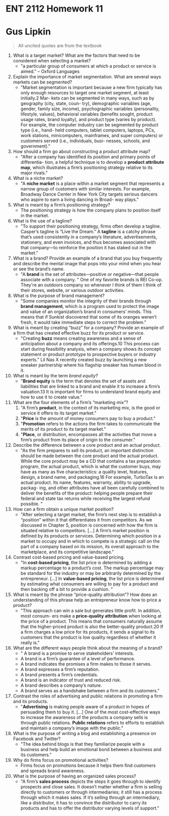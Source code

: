 # ENT 2112 Homework 11

# Gus Lipkin

> All uncited quotes are from the textbook

1. What is a target market? What are the factors that need to be considered when selecting a market?
   - "a particular group of consumers at which a product or service is aimed." – Oxford Languages
2. Explain the importance of market segmentation. What are several ways markets can be segmented?
   - "Market segmentation is important because a new firm typically has only enough resources to target one market segment, at least initially.2 Mar- kets can be segmented in many ways, such as by geography (city, state, coun- try), demographic variables (age, gender, family size, income), psychographic variables (personality, lifestyle, values), behavioral variables (benefits sought, product usage rates, brand loyalty), and product type (varies by product). For example, the computer industry can be segmented by product type (i.e., hand- held computers, tablet computers, laptops, PCs, work stations, minicomputers, mainframes, and super computers) or customers served (i.e., individuals, busi- nesses, schools, and government)."
3. How should a firm go about constructing a product attribute map?
   - "After a company has identified its position and primary points of differentia- tion, a helpful technique is to develop a **product attribute map**, which illustrates a firm’s positioning strategy relative to its major rivals."
4. What is a niche market?
   - "A **niche market** is a place within a market segment that represents a narrow group of customers with similar interests. For example, Broadway Dance Center in New York City targets serious dancers who aspire to earn a living dancing in Broad- way plays."
5. What is meant by a firm’s positioning strategy?
   - The positioning strategy is how the company plans to position itself in the market.
6. What is the use of a tagline?
   - "To support their positioning strategy, firms often develop a tagline. Casper’s tagline is “Live the Dream.” A **tagline** is a catchy phrase that’s used consistently in a company’s literature, advertisements, stationery, and even invoices, and thus becomes associated with that company—to reinforce the position it has staked out in the market."
7. What is a brand? Provide an example of a brand that you buy frequently and describe the mental image that pops into your mind when you hear or see the brand’s name.
   - "A **brand** is the set of attributes—positive or negative—that people associate with a company. " One of my favorite brands is REI Co-op. They're an outdoors company so whenever I think of them I think of their stores, website, or various outdoor activities.
8. What is the purpose of brand management?
   - "Some companies monitor the integrity of their brands through **brand management**, which is a program used to protect the image and value of an organization’s brand in consumers’ minds. This means that if Sunkist discovered that some of its oranges weren’t fresh, it would take immediate steps to correct the problem."
9. What is meant by creating “buzz” for a company? Provide an example of a firm that has created effective buzz for its product or service.
   - "Creating **buzz** means creating awareness and a sense of anticipation about a company and its offerings.10 This process can start during feasibility analysis, when a company shows its concept statement or product prototype to prospective buyers or industry experts." Lil Nas X recently created buzz by launching a new sneaker partnership where his flagship sneaker has human blood in it.
10. What is meant by the term *brand equity*?
    - "**Brand equity** is the term that denotes the set of assets and liabilities that are linked to a brand and enable it to increase a firm’s valuation.13 It is important for firms to understand brand equity and how to use it to create value."
11. What are the four elements of a firm’s “marketing mix”?
    1. "A firm’s **product**, in the context of its marketing mix, is the good or service it offers to its target market."
    2. "**Price** is the amount of money consumers pay to buy a product."
    3. "**Promotion** refers to the actions the firm takes to communicate the merits of its product to its target market."
    4. "**Place**, or distribution, encompasses all the activities that move a firm’s product from its place of origin to the consumer."
12. Describe the difference between a core product and an actual product.
    - "As the firm prepares to sell its product, an important distinction should be made between the core product and the actual product. While the core product may be a CD that contains a tax preparation program, the actual product, which is what the customer buys, may have as many as five characteristics: a quality level, features, design, a brand name, and packaging.16 For example, TurboTax is an actual product. Its name, features, warranty, ability to upgrade, packag- ing, and other attributes have all been carefully combined to deliver the benefits of the product: helping people prepare their federal and state tax returns while receiving the largest refund possible. "
13. How can a firm obtain a unique market position?
    - "After selecting a target market, the firm’s next step is to establish a “position” within it that differentiates it from competitors. As we discussed in Chapter 5, position is concerned with how the firm is situated relative to competitors. [...] A firm’s market position is defined by its products or services. Determining which position in a market to occupy and in which to compete is a strategic call on the part of a company based on its mission, its overall approach to the marketplace, and its competitive landscape."
14. Contrast cost-based pricing and value-based pricing.
    - "In **cost-based pricing**, the list price is determined by adding a markup percentage to a product’s cost. The markup percentage may be standard for the industry or may be arbitrarily determined by the entrepreneur. [...] In **value-based pricing**, the list price is determined by estimating what consumers are willing to pay for a product and then backing off a bit to provide a cushion. "
15. What is meant by the phrase “price-quality attribution”? How does an understanding of this phrase help an entrepreneur know how to price a product?
    - "This approach can win a sale but generates little profit. In addition, most consum- ers make a **price-quality attribution** when looking at the price of a product. This means that consumers naturally assume that the higher-priced product is also the better-quality product.20 If a firm charges a low price for its products, it sends a signal to its customers that the product is low quality regardless of whether it really is."
16. What are the different ways people think about the meaning of a brand?
    - " A brand is a promise to serve stakeholders’ interests.
    - A brand is a firm’s guarantee of a level of performance.
    - A brand indicates the promises a firm makes to those it serves.
    - A brand expresses a firm’s reputation.
    - A brand presents a firm’s credentials.
    - A brand is an indicator of trust and reduced risk.
    - A brand describes a company’s nature.
    - A brand serves as a handshake between a firm and its customers."
17. Contrast the roles of advertising and public relations in promoting a firm and its products.
    - "**Advertising** is making people aware of a product in hopes of persuading them to buy it. [...] One of the most cost-effective ways to increase the awareness of the products a company sells is through public relations. **Public relations** refers to efforts to establish and maintain a company’s image with the public."
18. What is the purpose of writing a blog and establishing a presence on Facebook and Twitter?
    - "The idea behind blogs is that they familiarize people with a business and help build an emotional bond between a business and its customers."
19. Why do firms focus on promotional activities?
    - Firms focus on promotions because it helps them find customers and spreads brand awareness.
20. What is the purpose of having an organized sales process?
    - "A firm’s **sales process** depicts the steps it goes through to identify prospects and close sales. It doesn’t matter whether a firm is selling directly to customers or through intermediaries; it still has a process through which it makes sales. If it’s selling through an intermediary, like a distributor, it has to convince the distributor to carry its products and has to offer the distributor varying levels of support."
